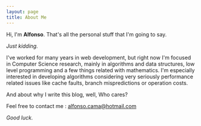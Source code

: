 ```yaml
---
layout: page
title: About Me
---
```

Hi, I'm **Alfonso**. That's all the personal stuff that I'm going to say.

*Just kidding.*

I've worked for many years in web development, but right now I'm focused in Computer Science research, mainly in algorithms and data structures, low level programming and a few things related with mathematics. I'm especially interested in developing algorithms considering very seriously performance related issues like cache faults, branch mispredictions or operation costs.

And about why I write this blog, well, Who cares?

Feel free to contact me : alfonso.cama@hotmail.com

*Good luck.*
